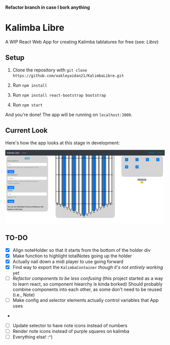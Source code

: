 **Refactor branch in case I bork anything**

# Kalimba Libre

A WIP React Web App for creating Kalimba tablatures for free (see: _Libre_)

## Setup

1. Clone the repository with
   `git clone https://github.com/oakleyaidan21/KalimbaLibre.git`

2. Run `npm install`

3. Run `npm install react-bootstrap bootstrap`

4. Run `npm start`

And you're done! The app will be running on `localhost:3000`.

## Current Look

Here's how the app looks at this stage in development:

![alt_text](https://github.com/oakleyaidan21/KalimbaLibre/blob/master/public/wipS.PNG)

## TO-DO

- [x] Align noteHolder so that it starts from the bottom of the holder div
- [x] Make function to highlight totalNotes going up the holder
- [x] Actually nail down a midi player to use going forward
- [x] Find way to export the `KalimbaContainer` _though it's not entirely working yet_
- [ ] _Refactor components to be less confusing_ (this project started as a way to learn react, so component hiearchy is kinda borked) Should probably combine components into each other, as some don't need to be reused (i.e., Note)
- [ ] Make config and selector elements actually control variables that App uses
-
- [ ] Update selector to have note icons instead of numbers
- [ ] Render note icons instead of purple squares on kalimba
- [ ] Everything else! :^)
